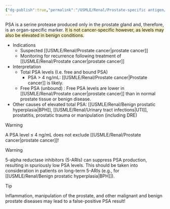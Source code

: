 ```yaml
---
{"dg-publish":true,"permalink":"/USMLE/Renal/Prostate-specific antigen/"}
---
```


PSA is a serine protease produced only in the prostate gland and, therefore, is an organ-specific marker. <span style="background:rgba(240, 200, 0, 0.2)">It is not cancer-specific however, as levels may also be elevated in benign conditions.</span>
- Indications
	- Suspected [[USMLE/Renal/Prostate cancer\|prostate cancer]]
	- Monitoring for recurrence following treatment of [[USMLE/Renal/Prostate cancer\|prostate cancer]]
- Interpretation
	- Total PSA levels (I.e. free and bound PSA)
		- PSA > 4 ng/mL: [[USMLE/Renal/Prostate cancer\|Prostate cancer]] is likely.
	- Free PSA (unbound) : Free PSA levels are lower in [[USMLE/Renal/Prostate cancer\|prostate cancer]] than in normal prostate tissue or benign disease.
- Other causes of elevated total PSA: [[USMLE/Renal/Benign prostatic hyperplasia\|BPH]], [[USMLE/Renal/Urinary tract infections\|UTI]], prostatitis, prostatic trauma or manipulation (including DRE)

>[!warning] 
>A PSA level ≤ 4 ng/mL does not exclude [[USMLE/Renal/Prostate cancer\|prostate cancer]]!

>[!warning] 
>5-alpha reductase inhibitors (5-ARIs) can suppress PSA production, resulting in spuriously low PSA levels. This should be taken into consideration in patients on long-term 5-ARIs (e.g., for [[USMLE/Renal/Benign prostatic hyperplasia\|BPH]]).

>[!tip] 
>Inflammation, manipulation of the prostate, and other malignant and benign prostate diseases may lead to a false-positive PSA result!
